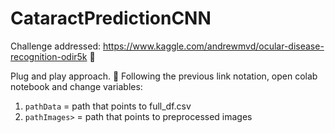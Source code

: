 # CataractPredictionCNN

Challenge addressed: https://www.kaggle.com/andrewmvd/ocular-disease-recognition-odir5k :muscle:

Plug and play approach. :electric_plug:
Following the previous link notation, open colab notebook and change variables:
1. `pathData` = path that points to full_df.csv
2.  `pathImages>` = path that points to preprocessed images
